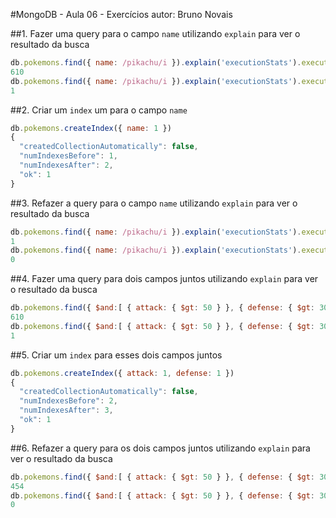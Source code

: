 #MongoDB - Aula 06 - Exercícios
autor: Bruno Novais

##1. Fazer uma query para o campo `name` utilizando `explain` para ver o resultado da busca
```js
db.pokemons.find({ name: /pikachu/i }).explain('executionStats').executionStats.totalDocsExamined
610
db.pokemons.find({ name: /pikachu/i }).explain('executionStats').executionStats.executionTimeMillis
1
```

##2. Criar um `index` um para o campo `name`
```js
db.pokemons.createIndex({ name: 1 })
{
  "createdCollectionAutomatically": false,
  "numIndexesBefore": 1,
  "numIndexesAfter": 2,
  "ok": 1
}
```

##3. Refazer a query para o campo `name` utilizando `explain` para ver o resultado da busca
```js
db.pokemons.find({ name: /pikachu/i }).explain('executionStats').executionStats.totalDocsExamined
1
db.pokemons.find({ name: /pikachu/i }).explain('executionStats').executionStats.executionTimeMillis
0
```

##4. Fazer uma query para dois campos juntos utilizando `explain` para ver o resultado da busca
```js
db.pokemons.find({ $and:[ { attack: { $gt: 50 } }, { defense: { $gt: 30 } } ] }).explain('executionStats').executionStats.totalDocsExamined
610
db.pokemons.find({ $and:[ { attack: { $gt: 50 } }, { defense: { $gt: 30 } } ] }).explain('executionStats').executionStats.executionTimeMillis
1
```

##5. Criar um `index` para esses dois campos juntos
```js
db.pokemons.createIndex({ attack: 1, defense: 1 })
{
  "createdCollectionAutomatically": false,
  "numIndexesBefore": 2,
  "numIndexesAfter": 3,
  "ok": 1
}
```

##6. Refazer a query para os dois campos juntos utilizando `explain` para ver o resultado da busca
```js
db.pokemons.find({ $and:[ { attack: { $gt: 50 } }, { defense: { $gt: 30 } } ] }).explain('executionStats').executionStats.totalDocsExamined
454
db.pokemons.find({ $and:[ { attack: { $gt: 50 } }, { defense: { $gt: 30 } } ] }).explain('executionStats').executionStats.executionTimeMillis
0
```
